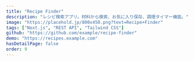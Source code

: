 ```yaml
---
title: "Recipe Finder"
description: "レシピ検索アプリ。材料から検索、お気に入り保存、調理タイマー機能。"
image: "https://placehold.jp/800x450.png?text=Recipe+Finder"
tags: ["Next.js", "REST API", "Tailwind CSS"]
github: "https://github.com/example/recipe-finder"
demo: "https://recipes.example.com"
hasDetailPage: false
order: 9
---
```

